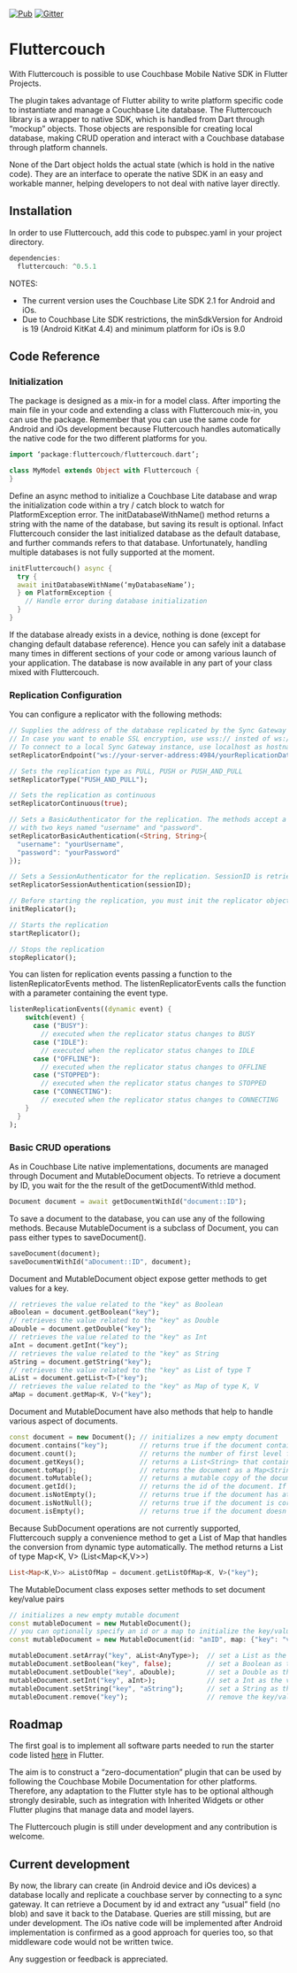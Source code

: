 [![Pub](https://img.shields.io/pub/v/fluttercouch.svg)](https://pub.dev/packages/fluttercouch)
[![Gitter](https://badges.gitter.im/fluttercouch/Lobby.svg)](https://gitter.im/fluttercouch/Lobby)

# Fluttercouch
With Fluttercouch is possible to use Couchbase Mobile Native SDK in Flutter Projects.

The plugin takes advantage of Flutter ability to write platform specific code to instantiate and manage a Couchbase Lite database. The Fluttercouch library is a wrapper to native SDK, which is handled from Dart through “mockup” objects. Those objects are responsible for creating local database, making CRUD operation and interact with a Couchbase database through platform channels.

None of the Dart object holds the actual state (which is hold in the native code). They are an interface to operate the native SDK in an easy and workable manner, helping developers to not deal with native layer directly.

## Installation

In order to use Fluttercouch, add this code to pubspec.yaml in your project directory.
```dart
dependencies:
  fluttercouch: ^0.5.1
```

NOTES:
- The current version uses the Couchbase Lite SDK 2.1 for Android and iOs.
- Due to Couchbase Lite SDK restrictions, the minSdkVersion for Android is 19 (Android KitKat 4.4) and minimum platform for iOs is 9.0

## Code Reference

### Initialization
The package is designed as a mix-in for a model class. After importing the main file in your code and extending a class with Fluttercouch mix-in, you can use the package. Remember that you can use the same code for Android and iOs development because Fluttercouch handles automatically the native code for the two different platforms for you.
```dart
import ‘package:fluttercouch/fluttercouch.dart’;

class MyModel extends Object with Fluttercouch {
}
```
Define an async method to initialize a Couchbase Lite database and wrap the initialization code within a try / catch block to watch for PlatformException error. The initDatabaseWithName() method returns a string with the name of the database, but saving its result is optional. Infact Fluttercouch consider the last initialized database as the default database, and further commands refers to that database. Unfortunately, handling multiple databases is not fully supported at the moment.
```dart
initFluttercouch() async {
  try {
  await initDatabaseWithName(‘myDatabaseName’);
  } on PlatformException {
    // Handle error during database initialization
  }
}
```
If the database already exists in a device, nothing is done (except for changing default database reference). Hence you can safely init a database many times in different sections of your code or among various launch of your application.
The database is now available in any part of your class mixed with Fluttercouch.

### Replication Configuration
You can configure a replicator with the following methods:
```dart
// Supplies the address of the database replicated by the Sync Gateway server. 
// In case you want to enable SSL encryption, use wss:// insted of ws://. 
// To connect to a local Sync Gateway instance, use localhost as hostname for iOs simulator, and 10.0.2.2 for Android simulator.
setReplicatorEndpoint("ws://your-server-address:4984/yourReplicationDatabaseName");

// Sets the replication type as PULL, PUSH or PUSH_AND_PULL
setReplicatorType("PUSH_AND_PULL");

// Sets the replication as continuous
setReplicatorContinuous(true);

// Sets a BasicAuthenticator for the replication. The methods accept a parameter of type Map<String, String> 
// with two keys named "username" and "password".
setReplicatorBasicAuthentication(<String, String>{
  "username": "yourUsername",
  "password": "yourPassword"
});

// Sets a SessionAuthenticator for the replication. SessionID is retrieved querying the public REST API of your Sync Gateway
setReplicatorSessionAuthentication(sessionID);

// Before starting the replication, you must init the replicator object
initReplicator();

// Starts the replication
startReplicator();

// Stops the replication
stopReplicator();
```

You can listen for replication events passing a function to the listenReplicatorEvents method. The listenReplicatorEvents calls the function with a parameter containing the event type.
```dart
listenReplicationEvents((dynamic event) {
    switch(event) {
      case ("BUSY"):
        // executed when the replicator status changes to BUSY
      case ("IDLE"):
        // executed when the replicator status changes to IDLE
      case ("OFFLINE"):
        // executed when the replicator status changes to OFFLINE
      case ("STOPPED"):
        // executed when the replicator status changes to STOPPED
      case ("CONNECTING"):
        // executed when the replicator status changes to CONNECTING
    }
  }
);
```

### Basic CRUD operations
As in Couchbase Lite native implementations, documents are managed through Document and MutableDocument objects.
To retrieve a document by ID, you wait for the the result of the getDocumentWithId method.
```dart
Document document = await getDocumentWithId("document::ID");
```
To save a document to the database, you can use any of the following methods. Because MutableDocument is a subclass of Document, you can pass either types to saveDocument().
```dart
saveDocument(document);
saveDocumentWithId("aDocument::ID", document);
```
Document and MutableDocument object expose getter methods to get values for a key.
```dart
// retrieves the value related to the "key" as Boolean
aBoolean = document.getBoolean("key");
// retrieves the value related to the "key" as Double
aDouble = document.getDouble("key");
// retrieves the value related to the "key" as Int
aInt = document.getInt("key");
// retrieves the value related to the "key" as String
aString = document.getString("key");
// retrieves the value related to the "key" as List of type T
aList = document.getList<T>("key");
// retrieves the value related to the "key" as Map of type K, V
aMap = document.getMap<K, V>("key");
```
Document and MutableDocument have also methods that help to handle various aspect of documents.
```dart
const document = new Document(); // initializes a new empty document
document.contains("key");        // returns true if the document contains the specified key
document.count();                // returns the number of first level field in the document
document.getKeys();              // returns a List<String> that contains the first level keys of the document
document.toMap();                // returns the document as a Map<String, dynamic>
document.toMutable();            // returns a mutable copy of the document as MutableDocument
document.getId();                // returns the id of the document. If not supplied, the id is setted after having saved the document in the database
document.isNotEmpty();           // returns true if the document has at least one key/value pairs
document.isNotNull();            // returns true if the document is correctly initialized
document.isEmpty();              // returns true if the document doesn't have any key/value pairs
```
Because SubDocument operations are not currently supported, Fluttercouch supply a convenience method to get a List of Map that handles the conversion from dynamic type automatically. The method returns a List of type Map<K, V> (List<Map<K,V>>)
```dart
List<Map<K,V>> aListOfMap = document.getListOfMap<K, V>("key");
```
The MutableDocument class exposes setter methods to set document key/value pairs
```dart
// initializes a new empty mutable document
const mutableDocument = new MutableDocument();
// you can optionally specify an id or a map to initialize the key/value pairs
const mutableDocument = new MutableDocument(id: "anID", map: {"key": "value"});

mutableDocument.setArray("key", aList<AnyType>);  // set a List as the value of "key"
mutableDocument.setBoolean("key", false);         // set a Boolean as the value of "key"
mutableDocument.setDouble("key", aDouble);        // set a Double as the value of "key"
mutableDocument.setInt("key", aInt>);             // set a Int as the value of "key"
mutableDocument.setString("key", "aString");      // set a String as the value of "key"
mutableDocument.remove("key");                    // remove the key/value pairs from the document
```

## Roadmap
The first goal is to implement all software parts needed to run the starter code listed <a href="https://developer.couchbase.com/documentation/mobile/2.0/couchbase-lite/java.html">here</a> in Flutter.

The aim is to construct a “zero-documentation” plugin that can be used by following the Couchbase Mobile Documentation for other platforms. Therefore, any adaptation to the Flutter style has to be optional although strongly desirable, such as integration with Inherited Widgets or other Flutter plugins that manage data and model layers.

The Fluttercouch plugin is still under development and any contribution is welcome.

## Current development

By now, the library can create (in Android device and iOs devices) a database locally and replicate a couchbase server by connecting to a sync gateway. It can retrieve a Document by id and extract any “usual” field (no blob) and save it back to the Database.
Queries are still missing, but are under development.
The iOs native code will be implemented after Android implementation is confirmed as a good approach for queries too, so that middleware code would not be written twice.

Any suggestion or feedback is appreciated.
